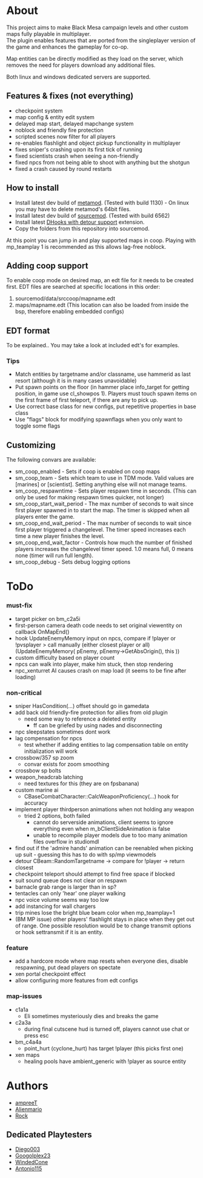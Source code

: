 # About
This project aims to make Black Mesa campaign levels and other custom maps fully playable in multiplayer.  
The plugin enables features that are ported from the singleplayer version of the game and enhances the gameplay for co-op.

Map entities can be directly modified as they load on the server, which removes the need for players download any additional files.

Both linux and windows dedicated servers are supported.

## Features & fixes (not everything)
- checkpoint system
- map config & entity edit system
- delayed map start, delayed mapchange system
- noblock and friendly fire protection
- scripted scenes now filter for all players
- re-enables flashlight and object pickup functionality in multiplayer
- fixes sniper's crashing upon its first tick of running
- fixed scientists crash when seeing a non-friendly
- fixed npcs from not being able to shoot with anything but the shotgun
- fixed a crash caused by round restarts

## How to install
- Install latest dev build of [metamod](https://www.sourcemm.net/downloads.php?branch=dev). (Tested with build 1130) - On linux you may have to delete metamod's 64bit files.
- Install latest dev build of [sourcemod](https://www.sourcemod.net/downloads.php?branch=dev). (Tested with build 6562)
- Install latest [DHooks with detour support](https://github.com/peace-maker/DHooks2/releases) extension.
- Copy the folders from this repository into sourcemod.

At this point you can jump in and play supported maps in coop.
Playing with mp_teamplay 1 is recommended as this allows lag-free noblock.

## Adding coop support
To enable coop mode on desired map, an edt file for it needs to be created first.
EDT files are searched at specific locations in this order:
1. sourcemod/data/srccoop/mapname.edt
2. maps/mapname.edt (This location can also be loaded from inside the bsp, therefore enabling embedded configs)

## EDT format
To be explained.. You may take a look at included edt's for examples.

### Tips
- Match entities by targetname and/or classname, use hammerid as last resort (although it is in many cases unavoidable)
- Put spawn points on the floor (in hammer place info_target for getting position, in game use cl_showpos 1). Players must touch spawn items on the first frame of first teleport, if there are any to pick up.
- Use correct base class for new configs, put repetitive properties in base class
- Use "flags" block for modifying spawnflags when you only want to toggle some flags

## Customizing
The following convars are available:
- sm_coop_enabled - Sets if coop is enabled on coop maps
- sm_coop_team - Sets which team to use in TDM mode. Valid values are [marines] or [scientist]. Setting anything else will not manage teams.
- sm_coop_respawntime - Sets player respawn time in seconds. (This can only be used for making respawn times quicker, not longer)
- sm_coop_start_wait_period - The max number of seconds to wait since first player spawned in to start the map. The timer is skipped when all players enter the game.
- sm_coop_end_wait_period - The max number of seconds to wait since first player triggered a changelevel. The timer speed increases each time a new player finishes the level.
- sm_coop_end_wait_factor - Controls how much the number of finished players increases the changelevel timer speed. 1.0 means full, 0 means none (timer will run full length).
- sm_coop_debug - Sets debug logging options

# ToDo
### must-fix
- target picker on bm_c2a5i
- first-person camera death code needs to set original viewentity on callback OnMapEnd()
- hook UpdateEnemyMemory input on npcs, compare if !player or !pvsplayer > call manually (either closest player or all) (UpdateEnemyMemory( pEnemy, pEnemy->GetAbsOrigin(), this ))
- custom difficulty based on player count
- npcs can walk into player, make him stuck, then stop rendering
- npc_xenturret AI causes crash on map load (it seems to be fine after loading)

### non-critical
- sniper HasCondition(...) offset should go in gamedata
- add back old friendly-fire protection for allies from old plugin
	- need some way to reference a deleted entity
		- ff can be griefed by using nades and disconnecting
- npc sleepstates sometimes dont work
- lag compensation for npcs
	- test whether if adding entities to lag compensation table on entity initialization will work
- crossbow/357 sp zoom
	- convar exists for zoom smoothing
- crossbow sp bolts
- weapon_headcrab latching
	- need textures for this (they are on fpsbanana)
- custom marine ai
	- CBaseCombatCharacter::CalcWeaponProficiency(...) hook for accuracy
- implement player thirdperson animations when not holding any weapon
	- tried 2 options, both failed
		- cannot do serverside animations, client seems to ignore everything even when m_bClientSideAnimation is false
		- unable to recompile player models due to too many animation files overflow in studiomdl
- find out if the 'admire hands' animation can be reenabled when picking up suit - guessing this has to do with sp/mp viewmodels
- detour CBeam::RandomTargetname -> compare for !player -> return closest
- checkpoint teleport should attempt to find free space if blocked
- suit sound queue does not clear on respawn
- barnacle grab range is larger than in sp?
- tentacles can only 'hear' one player walking
- npc voice volume seems way too low
- add instancing for wall chargers
- trip mines lose the bright blue beam color when mp_teamplay=1
- (BM MP issue) other players' flashlight stays in place when they get out of range. One possible resolution would be to change transmit options or hook settransmit if it is an entity.

### feature
- add a hardcore mode where map resets when everyone dies, disable respawning, put dead players on spectate
- xen portal checkpoint effect
- allow configuring more features from edt configs

### map-issues
- c1a1a
	- Eli sometimes mysteriously dies and breaks the game
- c2a3a
	- during final cutscene hud is turned off, players cannot use chat or press esc
- bm_c4a4a
	- point_hurt (cyclone_hurt) has target !player (this picks first one)
- xen maps
	- healing pools have ambient_generic with !player as source entity
	
# Authors
- [ampreeT](https://steamcommunity.com/id/ampreeT/)
- [Alienmario](https://steamcommunity.com/id/4oM0/)
- [Rock](https://steamcommunity.com/id/Rock48/)

## Dedicated Playtesters
- [Diego003](https://steamcommunity.com/id/Diego63212/)
- [Googolplex23](https://steamcommunity.com/id/pandlfisher/)
- [WindedCone](https://steamcommunity.com/id/AceOak57/)
- [Antonio115](https://steamcommunity.com/profiles/76561198880559068/)
